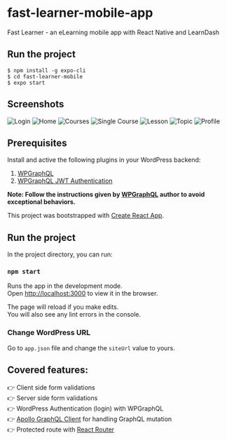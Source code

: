 # fast-learner-mobile-app

Fast Learner - an eLearning mobile app with React Native and LearnDash

## Run the project

```
$ npm install -g expo-cli
$ cd fast-learner-mobile
$ expo start
```

## Screenshots

![Login](https://github.com/hussain-t/react-wp-graphql-auth/blob/master/src/images/login-validation1.png)
![Home](https://github.com/hussain-t/react-wp-graphql-auth/blob/master/src/images/login-validation2.png)
![Courses](https://github.com/hussain-t/react-wp-graphql-auth/blob/master/src/images/profile-page.png)
![Single Course](https://github.com/hussain-t/react-wp-graphql-auth/blob/master/src/images/profile-page.png)
![Lesson](https://github.com/hussain-t/react-wp-graphql-auth/blob/master/src/images/profile-page.png)
![Topic](https://github.com/hussain-t/react-wp-graphql-auth/blob/master/src/images/profile-page.png)
![Profile](https://github.com/hussain-t/react-wp-graphql-auth/blob/master/src/images/profile-page.png)

## Prerequisites

Install and active the following plugins in your WordPress backend:

1. [WPGraphQL](https://github.com//wp-graphql/wp-graphql)
2. [WPGraphQL JWT Authentication](https://github.com/wp-graphql/wp-graphql-jwt-authentication)

**Note: Follow the instructions given by [WPGraphQL](https://github.com//wp-graphql/wp-graphql) author to avoid exceptional behaviors.**

This project was bootstrapped with [Create React App](https://github.com/facebook/create-react-app).

## Run the project

In the project directory, you can run:

### `npm start`

Runs the app in the development mode.<br>
Open [http://localhost:3000](http://localhost:3000) to view it in the browser.

The page will reload if you make edits.<br>
You will also see any lint errors in the console.

### Change WordPress URL

Go to `app.json` file and change the `siteUrl` value to yours.

## Covered features:

👉 Client side form validations<br>
👉 Server side form validations<br>
👉 WordPress Authentication (login) with WPGraphQL<br>
👉 [Apollo GraphQL Client](https://www.apollographql.com/) for handling GraphQL mutation<br>
👉 Protected route with [React Router](https://reacttraining.com/react-router/)

